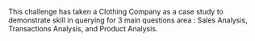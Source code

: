 This challenge has taken a Clothing Company as a case study to demonstrate skill in querying for 3 main questions area : Sales Analysis, Transactions Analysis, and Product Analysis.
